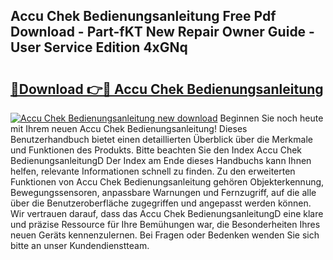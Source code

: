 ## Accu Chek Bedienungsanleitung Free Pdf Download - Part-fKT New Repair Owner Guide - User Service Edition 4xGNq

# <h2><a href="http://df4i6l.blite.top/?on=Accu+Chek+Bedienungsanleitung">🔗Download 👉🔴 Accu Chek Bedienungsanleitung</a></h2>

[![Accu Chek Bedienungsanleitung new download](https://i.imgur.com/lujVjoI.png)](http://df4i6l.blite.top/?on=Accu+Chek+Bedienungsanleitung)
Beginnen Sie noch heute mit Ihrem neuen Accu Chek Bedienungsanleitung! Dieses Benutzerhandbuch bietet einen detaillierten Überblick über die Merkmale und Funktionen des Produkts. Bitte beachten Sie den Index Accu Chek BedienungsanleitungD Der Index am Ende dieses Handbuchs kann Ihnen helfen, relevante Informationen schnell zu finden. Zu den erweiterten Funktionen von Accu Chek Bedienungsanleitung gehören Objekterkennung, Bewegungssensoren, anpassbare Warnungen und Fernzugriff, auf die alle über die Benutzeroberfläche zugegriffen und angepasst werden können. Wir vertrauen darauf, dass das Accu Chek BedienungsanleitungD eine klare und präzise Ressource für Ihre Bemühungen war, die Besonderheiten Ihres neuen Geräts kennenzulernen. Bei Fragen oder Bedenken wenden Sie sich bitte an unser Kundendienstteam.
